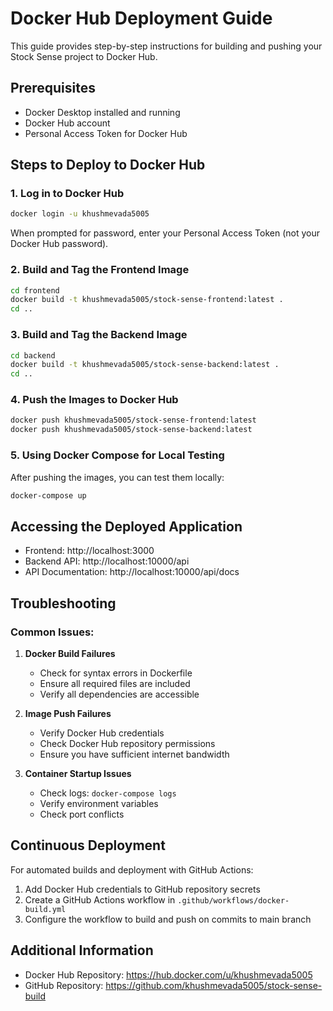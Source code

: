 # Docker Hub Deployment Guide

This guide provides step-by-step instructions for building and pushing your Stock Sense project to Docker Hub.

## Prerequisites
- Docker Desktop installed and running
- Docker Hub account
- Personal Access Token for Docker Hub

## Steps to Deploy to Docker Hub

### 1. Log in to Docker Hub
```bash
docker login -u khushmevada5005
```
When prompted for password, enter your Personal Access Token (not your Docker Hub password).

### 2. Build and Tag the Frontend Image
```bash
cd frontend
docker build -t khushmevada5005/stock-sense-frontend:latest .
cd ..
```

### 3. Build and Tag the Backend Image
```bash
cd backend
docker build -t khushmevada5005/stock-sense-backend:latest .
cd ..
```

### 4. Push the Images to Docker Hub
```bash
docker push khushmevada5005/stock-sense-frontend:latest
docker push khushmevada5005/stock-sense-backend:latest
```

### 5. Using Docker Compose for Local Testing
After pushing the images, you can test them locally:
```bash
docker-compose up
```

## Accessing the Deployed Application
- Frontend: http://localhost:3000
- Backend API: http://localhost:10000/api
- API Documentation: http://localhost:10000/api/docs

## Troubleshooting

### Common Issues:

1. **Docker Build Failures**
   - Check for syntax errors in Dockerfile
   - Ensure all required files are included
   - Verify all dependencies are accessible

2. **Image Push Failures**
   - Verify Docker Hub credentials
   - Check Docker Hub repository permissions
   - Ensure you have sufficient internet bandwidth

3. **Container Startup Issues**
   - Check logs: `docker-compose logs`
   - Verify environment variables
   - Check port conflicts

## Continuous Deployment

For automated builds and deployment with GitHub Actions:

1. Add Docker Hub credentials to GitHub repository secrets
2. Create a GitHub Actions workflow in `.github/workflows/docker-build.yml`
3. Configure the workflow to build and push on commits to main branch

## Additional Information

- Docker Hub Repository: https://hub.docker.com/u/khushmevada5005
- GitHub Repository: https://github.com/khushmevada5005/stock-sense-build 